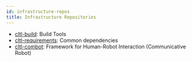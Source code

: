 ```yaml
---
id: infrastructure-repos
title: Infrastructure Repositories
---
```


* [cltl-build](https://github.com/leolani/cltl-build): Build Tools
* [cltl-requirements](https://github.com/leolani/cltl-requirements): Common dependencies 
* [cltl-combot](https://github.com/leolani/cltl-combot): Framework for Human-Robot Interaction (Communicative Robot)